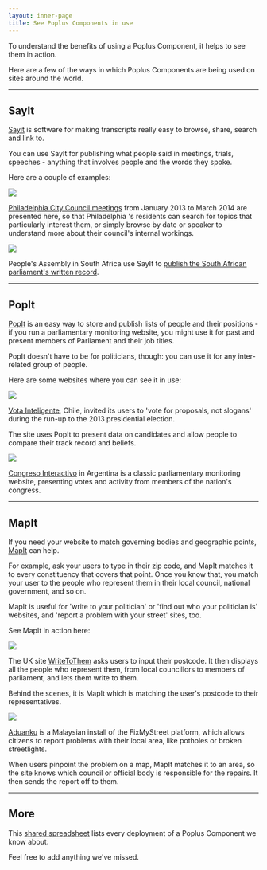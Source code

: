 ```yaml
---
layout: inner-page
title: See Poplus Components in use
---
```


To understand the benefits of using a Poplus Component, it helps to see them in action.

Here are a few of the ways in which Poplus Components are being used on sites around the world.

---

## SayIt

<a href="http://sayit.mysociety.org/">Sayit</a> is software for making transcripts really easy to browse,  share, search and link to.

You can use SayIt for publishing what people said in meetings, trials, speeches - anything that involves people and the words they spoke.

Here are a couple of examples:

<div class="grid-row"><div class="column-one-of-two">

  <a href="http://philadelphia.sayit.mysociety.org/speakers">
    <img class="example-screenshot" src="{{ site.baseurl }}/assets/img/example-sayit-philly.png">
  </a>

  <p><a href="http://philadelphia.sayit.mysociety.org/">Philadelphia City Council meetings</a> from January 2013 to March 2014 are presented here, so that Philadelphia 's residents can search for topics that particularly interest them, or simply browse by date or speaker to understand more about their council's internal workings.</p>

</div><div class="column-one-of-two">

  <a href="http://www.pa.org.za/hansard/2014/february/20/proceedings-of-the-national-assembly-thursday-20-f/announcements-tablings-and-committee-reports-reply">
    <img class="example-screenshot" src="{{ site.baseurl }}/assets/img/example-sayit-pa.png">
  </a>

  <p>People's Assembly in South Africa use SayIt to <a href="http://www.pa.org.za/hansard/">publish the South African parliament's written record</a>.</p>

</div></div>

---

## PopIt

<a href="http://popit.poplus.org/">PopIt</a> is an easy way to store and publish lists of people and their positions - if you run a parliamentary monitoring website, you might use it for past and present members of Parliament and their job titles.

PopIt doesn't have to be for politicians, though: you can use it for any inter-related group of people.

Here are some websites where you can see it in use:

<div class="grid-row"><div class="column-one-of-two">

  <a href="http://votainteligente.cl">
    <img class="example-screenshot" src="{{ site.baseurl }}/assets/img/example-popit-vota.png">
  </a>

  <p><a href="http://votainteligente.cl/">Vota Inteligente</a>, Chile, invited its users to 'vote for proposals, not slogans'  during the run-up to the 2013 presidential election.</p>

  <p>The site uses PopIt to present data on candidates and allow people to compare their track record and beliefs.</p>

</div><div class="column-one-of-two">

  <a href="http://monitor.congresointeractivo.org/congresistas">
    <img class="example-screenshot" src="{{ site.baseurl }}/assets/img/example-popit-congreso.png">
  </a>

  <p><a href="http://monitor.congresointeractivo.org/">Congreso Interactivo</a> in Argentina is a classic parliamentary monitoring website, presenting votes and activity from members of the nation's congress.</p>

</div></div>

---

## MapIt

If you need your website to match governing bodies and geographic points, <a href="http://mapit.poplus.org/">MapIt</a> can help.

For example, ask your users to type in their zip code, and MapIt matches it to every constituency that covers that point. Once you know that, you match your user to the people who represent them in their local council, national government, and so on.

MapIt is useful for 'write to your politician' or 'find out who your politician is' websites, and 'report a problem with your street' sites, too.

See MapIt in action here:

<div class="grid-row"><div class="column-one-of-two">

  <a href="https://www.writetothem.com">
    <img class="example-screenshot" src="{{ site.baseurl }}/assets/img/example-mapit-wtt.jpg">
  </a>

  <p>The UK site <a href="https://www.writetothem.com/">WriteToThem</a> asks users to input their postcode. It then displays all the people who represent them, from local councillors to members of parliament, and lets them write to them.</p>

  <p>Behind the scenes, it is MapIt which is matching the user's postcode to their representatives.</p>

</div><div class="column-one-of-two">

  <a href="http://aduanku.my">
    <img class="example-screenshot" src="{{ site.baseurl }}/assets/img/example-mapit-aduanku.png">
  </a>

  <p><a href="http://aduanku.my/">Aduanku</a> is a Malaysian install of the FixMyStreet platform, which allows citizens to report problems with their local area, like potholes or broken streetlights.</p>

  <p>When users pinpoint the problem on a map, MapIt matches it to an area, so the site knows which council or official body is responsible for the repairs. It then sends the report off to them.</p>

</div></div>

---

## More

This <a href="https://docs.google.com/a/mysociety.org/spreadsheets/d/1O8-2uwUufcigjwxymcDaSJ25GpXfh1is63PUnhFgmhw/edit#gid=0">shared spreadsheet</a> lists every deployment of a Poplus Component we know about.

Feel free to add anything we've missed.
